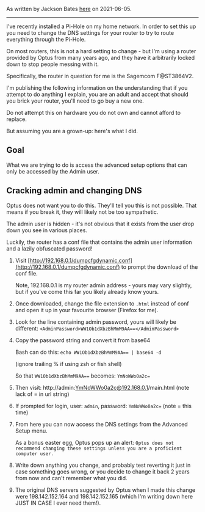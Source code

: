 As written by Jackson Bates [here](https://blog.jacksonbates.com/blog/2021-06-05-hacking-optus-router/) on 2021-06-05.

---

I've recently installed a Pi-Hole on my home network. In order to set this up you need to change the DNS settings for your router to try to route everything through the Pi-Hole.

On most routers, this is not a hard setting to change - but I'm using a router provided by Optus from many years ago, and they have it arbitrarily locked down to stop people messing with it.

Specifically, the router in question for me is the Sagemcom F@ST3864V2.

I'm publishing the following information on the understanding that if you attempt to do anything I explain, you are an adult and accept that should you brick your router, you'll need to go buy a new one.

Do not attempt this on hardware you do not own and cannot afford to replace.

But assuming you are a grown-up: here's what I did.

## Goal

What we are trying to do is access the advanced setup options that can only be accessed by the Admin user.

## Cracking admin and changing DNS

Optus does not want you to do this. They'll tell you this is not possible. That means if you break it, they will likely not be too sympathetic.

The admin user is hidden - it's not obvious that it exists from the user drop down you see in various places.

Luckily, the router has a conf file that contains the admin user information and a lazily obfuscated password!

1.  Visit [http://192.168.0.1/dumpcfgdynamic.conf](http://192.168.0.1/dumpcfgdynamic.conf) to prompt the download of the conf file.
    
    Note, 192.168.0.1 is my router admin address - yours may vary slightly, but if you've come this far you likely already know yours.
    
2.  Once downloaded, change the file extension to `.html` instead of conf and open it up in your favourite browser (Firefox for me).
    
3.  Look for the line containing admin password, yours will likely be different: `<AdminPassword>WW1Ob1dXbzBhMmM9AA==</AdminPassword>`
    
4.  Copy the password string and convert it from base64
    
    Bash can do this: `echo WW1Ob1dXbzBhMmM9AA== | base64 -d`
    
    (ignore trailing % if using zsh or fish shell)
    
    So that `WW1Ob1dXbzBhMmM9AA==` becomes: `YmNoWWo0a2c=`
    
5.  Then visit: http://admin:YmNoWWo0a2c@192.168.0.1/main.html (note lack of = in url string)
    
6.  If prompted for login, user: `admin`, password: `YmNoWWo0a2c=` (note = this time)
    
7.  From here you can now access the DNS settings from the Advanced Setup menu.
    
    As a bonus easter egg, Optus pops up an alert: `Optus does not recommend changing these settings unless you are a proficient computer user.`
    
8.  Write down anything you change, and probably test reverting it just in case something goes wrong, or you decide to change it back 2 years from now and can't remember what you did.
    
9.  The original DNS servers suggested by Optus when I made this change were 198.142.152.164 and 198.142.152.165 (which I'm writing down here JUST IN CASE I ever need them!).